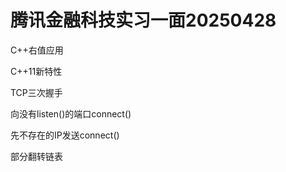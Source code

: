 # 腾讯金融科技实习一面20250428

C++右值应用



C++11新特性



TCP三次握手



向没有listen()的端口connect()

先不存在的IP发送connect()



部分翻转链表